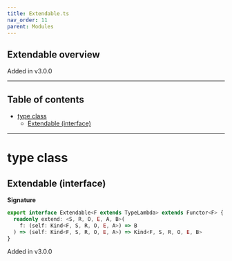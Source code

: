 ```yaml
---
title: Extendable.ts
nav_order: 11
parent: Modules
---
```


## Extendable overview

Added in v3.0.0

---

<h2 class="text-delta">Table of contents</h2>

- [type class](#type-class)
  - [Extendable (interface)](#extendable-interface)

---

# type class

## Extendable (interface)

**Signature**

```ts
export interface Extendable<F extends TypeLambda> extends Functor<F> {
  readonly extend: <S, R, O, E, A, B>(
    f: (self: Kind<F, S, R, O, E, A>) => B
  ) => (self: Kind<F, S, R, O, E, A>) => Kind<F, S, R, O, E, B>
}
```

Added in v3.0.0
